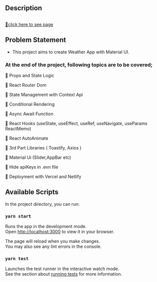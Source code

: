 ## Description

![]()

[🛒click here to see page](
)


## Problem Statement

- This project aims to create Weather App with Material UI.


### At the end of the project, following topics are to be covered;

📌 Props and State Logic

📌 React Router Dom

📌 State Management with Context Api

📌 Conditional Rendering

📌 Async Await Function

📌 React Hooks (useState, useEffect, useRef, useNavigate, useParams ReactMemo)

📌 React AutoAnimate

📌 3rd Part Libraries ( Toastify, Axios )

📌 Material Ui (Slider,AppBar etc)

📌 Hide apiKeys in .evn file

📌 Deployment with Vercel and Netlify



## Available Scripts

In the project directory, you can run:

### `yarn start`

Runs the app in the development mode.\
Open [http://localhost:3000](http://localhost:3000) to view it in your browser.

The page will reload when you make changes.\
You may also see any lint errors in the console.

### `yarn test`

Launches the test runner in the interactive watch mode.\
See the section about [running tests](https://facebook.github.io/create-react-app/docs/running-tests) for more information.
